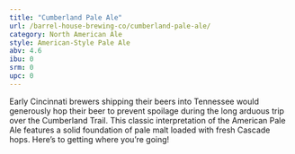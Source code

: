 ```yaml
---
title: "Cumberland Pale Ale"
url: /barrel-house-brewing-co/cumberland-pale-ale/
category: North American Ale
style: American-Style Pale Ale
abv: 4.6
ibu: 0
srm: 0
upc: 0
---
```

Early Cincinnati brewers shipping their beers into Tennessee would generously hop their beer to prevent spoilage during the long arduous trip over the Cumberland Trail. This classic interpretation of the American Pale Ale features a solid foundation of pale malt loaded with fresh Cascade hops. Here’s to getting where you’re going!
